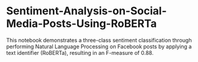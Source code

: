 # Sentiment-Analysis-on-Social-Media-Posts-Using-RoBERTa
This notebook demonstrates a three-class sentiment classification through performing Natural Language Processing on Facebook posts by applying a text identifier (RoBERTa), resulting in an F-measure of 0.88. 

